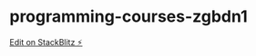 # programming-courses-zgbdn1

[Edit on StackBlitz ⚡️](https://stackblitz.com/edit/programming-courses-zgbdn1)